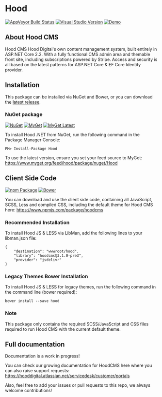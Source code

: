 # Hood

[![AppVeyor Build Status](https://ci.appveyor.com/api/projects/status/7j755tgusxqrw6nl/branch/master?svg=true)](https://ci.appveyor.com/project/hooddigital/hood/branch/master)
[![Visual Studio Version](https://img.shields.io/badge/Visual%20Studio-2019-magenta.svg?colorB=770ca3)](https://www.visualstudio.com/)
[![Demo](https://img.shields.io/badge/dynamic/json.svg?label=Demo&url=http%3A%2F%2Fcms.hooddigital.com%2Fhood%2Fversion&query=%24.version&colorB=%23eab92d&prefix=v)](http://cms.hooddigital.com/)

## About Hood CMS

Hood CMS Hood Digital's own content management system, built entirely in ASP.NET Core 2.2. With a fully functional CMS admin area and themable front site, including subscriptions powered by Stripe. 
Access and security is all based on the latest patterns for ASP.NET Core & EF Core Identity provider.

## Installation

This package can be installed via NuGet and Bower, or you can download the [latest release](https://github.com/HoodDigital/Hood/releases).

### NuGet package
[![NuGet](https://img.shields.io/nuget/v/Hood.svg?label=NuGet)](https://www.nuget.org/packages/Hood/)
[![MyGet](https://img.shields.io/myget/hood/v/hood.svg?label=MyGet&colorB=008000)](https://www.myget.org/feed/hood/package/nuget/Hood)
[![MyGet Latest](https://img.shields.io/myget/hood/vpre/hood.svg?label=MyGet%20Latest&colorB=97ca00)](https://www.myget.org/feed/hood/package/nuget/Hood)

To install Hood .NET from NuGet, run the following command in the Package Manager Console:
```
PM> Install-Package Hood
```
To use the latest version, ensure you set your feed source to MyGet: https://www.myget.org/feed/hood/package/nuget/Hood

## Client Side Code

[![npm Package](https://img.shields.io/npm/v/hoodcms)](https://www.npmjs.com/package/hoodcms)
[![Bower](https://img.shields.io/myget/hood/vpre/hood.svg?label=Bower&colorB=ffcc2f)](https://bower.io/search/?q=hood)

You can download and use the client side code, containing all JavaScript, SCSS, Less and compiled CSS, including the default theme for Hood CMS here: 
https://www.npmjs.com/package/hoodcms

### Recommended Installation 
To install Hood JS & LESS via LibMan, add the following lines to your libman.json file:
```
{
    "destination": "wwwroot/hood",
    "library": "hoodcms@3.1.0-pre3",
    "provider": "jsdelivr"
}
```

### Legacy Themes Bower Installation 
To install Hood JS & LESS for legacy themes, run the following command in the command line (bower required):
```
bower install --save hood
```
### Note
This package only contains the required SCSS/JavaScript and CSS files required to run Hood CMS with the current default theme. 


## Full documentation

Documentation is a work in progress!

You can check our growing documentation for HoodCMS here where you can also raise support requests: 
https://hooddigital.atlassian.net/servicedesk/customer/portals

Also, feel free to add your issues or pull requests to this repo, we always welcome contributions!